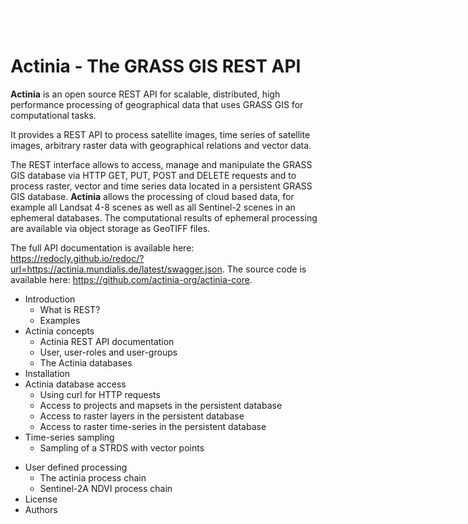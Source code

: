 # Actinia - The GRASS GIS REST API

<!-- **** Begin Fork-Me-On-Gitlab-Ribbon-HTML. See MIT License at https://gitlab.com/seanwasere/fork-me-on-gitlab **** -->

<a href="https://github.com/actinia-org/actinia-core/tree/main/docs/docs">
    <span id="fork-me" style="font-family: tahoma; font-size: 18px; position:fixed; top:50px; right:-45px; display:block; -webkit-transform: rotate(45deg); -moz-transform: rotate(45deg); color:white; padding: 4px 30px 4px 30px; z-index:99; opacity:0.6">Fork Me On GitHub</span>
</a>
<!-- **** End Fork-Me-On-Gitlab-Ribbon-HTML **** -->

<!-- URL of this document: [https://actinia-org.github.io/actinia-core](https://actinia-org.github.io/actinia-core) -->

**Actinia** is an open source REST API for scalable, distributed, high
performance processing of geographical data that uses GRASS GIS for
computational tasks.

It provides a REST API to process satellite images, time series of
satellite images, arbitrary raster data with geographical relations and
vector data.

The REST interface allows to access, manage and manipulate the GRASS GIS
database via HTTP GET, PUT, POST and DELETE requests and to process
raster, vector and time series data located in a persistent GRASS GIS
database. **Actinia** allows the processing of cloud based data, for
example all Landsat 4-8 scenes as well as all Sentinel-2 scenes in an
ephemeral databases. The computational results of ephemeral processing
are available via object storage as GeoTIFF files.

The full API documentation is available here: <https://redocly.github.io/redoc/?url=https://actinia.mundialis.de/latest/swagger.json>.
The source code is available here: <https://github.com/actinia-org/actinia-core>.

- Introduction
  - What is REST?
  - Examples
- Actinia concepts
  - Actinia REST API documentation
  - User, user-roles and user-groups
  - The Actinia databases
- Installation
- Actinia database access
  - Using curl for HTTP requests
  - Access to projects and mapsets in the persistent database
  - Access to raster layers in the persistent database
  - Access to raster time-series in the persistent database
- Time-series sampling
  - Sampling of a STRDS with vector points

<!---
* Landsat NDVI computation
* Sentinel-2 NDVI computation
-->

- User defined processing
  - The actinia process chain
  - Sentinel-2A NDVI process chain
- License
- Authors
